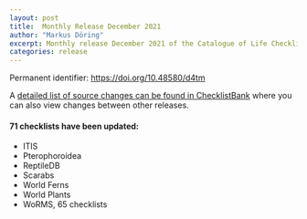 ```yaml
---
layout: post
title:  Monthly Release December 2021
author: "Markus Döring"
excerpt: Monthly release December 2021 of the Catalogue of Life Checklist
categories: release
---
```


Permanent identifier: https://doi.org/10.48580/d4tm

A [detailed list of source changes can be found in ChecklistBank](https://www.checklistbank.org/dataset/2366/sourcemetrics?hideUnchanged=true&releaseKey=2351) where you can also view changes between other releases.

#### 71 checklists have been updated:

 * ITIS 
 * Pterophoroidea
 * ReptileDB
 * Scarabs
 * World Ferns 
 * World Plants 
 * WoRMS, 65 checklists
